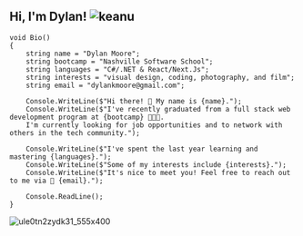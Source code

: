 ## Hi, I'm Dylan! ![keanu](https://github.com/dylankmoore/dylankmoore/assets/134669892/573b289e-fd8c-4048-8e80-2a661cc838ae)



```
void Bio()
{
    string name = "Dylan Moore";
    string bootcamp = "Nashville Software School";
    string languages = "C#/.NET & React/Next.Js";
    string interests = "visual design, coding, photography, and film";
    string email = "dylankmoore@gmail.com";

    Console.WriteLine($"Hi there! 👋 My name is {name}.");
    Console.WriteLine($"I've recently graduated from a full stack web development program at {bootcamp} 👩🏻‍💻.
    I'm currently looking for job opportunities and to network with others in the tech community.");

    Console.WriteLine($"I've spent the last year learning and mastering {languages}.");
    Console.WriteLine($"Some of my interests include {interests}.");
    Console.WriteLine($"It's nice to meet you! Feel free to reach out to me via 📧 {email}.");

    Console.ReadLine();
}

```

 ![ule0tn2zydk31_555x400](https://github.com/dylankmoore/LAB-pet-adoption/assets/134669892/d0c42269-6399-4b46-9f34-42780246241a)


 <!---
dylankmoore/dylankmoore is a ✨ special ✨ repository because its `README.md` (this file) appears on your GitHub profile.
You can click the Preview link to take a look at your changes.
--->
